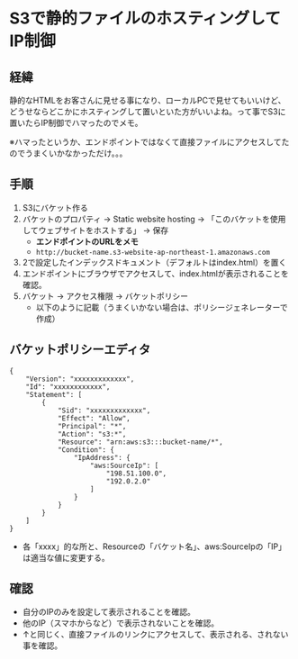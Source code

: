 # S3で静的ファイルのホスティングしてIP制御
## 経緯
静的なHTMLをお客さんに見せる事になり、ローカルPCで見せてもいいけど、どうせならどこかにホスティングして置いといた方がいいよね。って事でS3に置いたらIP制御でハマったのでメモ。

※ハマったというか、エンドポイントではなくて直接ファイルにアクセスしてたのでうまくいかなかっただけ。。。

## 手順
1. S3にバケット作る
2. バケットのプロパティ → Static website hosting → 「このバケットを使用してウェブサイトをホストする」 → 保存
    - **エンドポイントのURLをメモ**
    - ```http://bucket-name.s3-website-ap-northeast-1.amazonaws.com```
3. 2で設定したインデックスドキュメント（デフォルトはindex.html）を置く
4. エンドポイントにブラウザでアクセスして、index.htmlが表示されることを確認。
5. バケット → アクセス権限 → バケットポリシー
    - 以下のように記載（うまくいかない場合は、ポリシージェネレーターで作成）

## バケットポリシーエディタ
```
{
    "Version": "xxxxxxxxxxxxx",
    "Id": "xxxxxxxxxxxx",
    "Statement": [
        {
            "Sid": "xxxxxxxxxxxxx",
            "Effect": "Allow",
            "Principal": "*",
            "Action": "s3:*",
            "Resource": "arn:aws:s3:::bucket-name/*",
            "Condition": {
                "IpAddress": {
                    "aws:SourceIp": [
                        "198.51.100.0",
                        "192.0.2.0"
                    ]
                }
            }
        }
    ]
}
```

- 各「xxxx」的な所と、Resourceの「バケット名」、aws:SourceIpの「IP」は適当な値に変更する。

## 確認
- 自分のIPのみを設定して表示されることを確認。
- 他のIP（スマホからなど）で表示されないことを確認。
- ↑と同じく、直接ファイルのリンクにアクセスして、表示される、されない事を確認。
